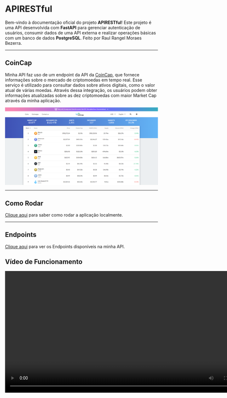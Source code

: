 # APIRESTful

Bem-vindo à documentação oficial do projeto **APIRESTful**! Este projeto é uma API desenvolvida com **FastAPI** para gerenciar autenticação de usuários, consumir dados de uma API externa e realizar operações básicas com um banco de dados **PostgreSQL**. Feito por Raul Rangel Moraes Bezerra.

---

## CoinCap

Minha API faz uso de um endpoint da API da [CoinCap](https://coincap.io), que fornece informações sobre o mercado de criptomoedas em tempo real. Esse serviço é utilizado para consultar dados sobre ativos digitais, como o valor atual de várias moedas. Através dessa integração, os usuários podem obter informações atualizadas sobre as dez criptomoedas com maior Market Cap através da minha aplicação.

![CoinCap](img/coincap.png)

---

## Como Rodar

[Clique aqui](setup.md) para saber como rodar a aplicação localmente.

---

## Endpoints

[Clique aqui](endpoints.md) para ver os Endpoints disponíveis na minha API.

## Vídeo de Funcionamento

<video controls width="800">
  <source src="img/Execucao.mp4" type="video/mp4">
  Seu navegador não suporta vídeos embutidos.
</video>